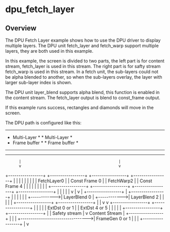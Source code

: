 # dpu_fetch_layer

## Overview
The DPU Fetch Layer example shows how to use the DPU driver to display multiple
layers. The DPU unit fetch_layer and fetch_warp support multiple layers, they
are both used in this example.

In this example, the screen is divided to two parts, the left part is for
content stream, fetch_layer is used in this stream. The right part is for
safty stream fetch_warp is used in this stream. In a fetch unit, the sub-layers
could not be alpha blended to another, so when the sub-layers overlay, the layer
with larger sub-layer index is shown.

The DPU unit layer_blend supports alpha blend, this function is enabled in the
content stream. The fetch_layer output is blend to const_frame output.

If this example runs success, rectangles and diamonds will move in the screen.

The DPU path is configured like this:

  **********************                    *********************
  *    Multi-Layer     *                    *   Multi-Layer     *
  *    Frame buffer    *                    *   Frame buffer    *
  *                    *                    *                   *
  **********************                    *********************
          |                                           |
          v                                           v
  +-----------------+   +-----------------+   +-----------------+   +-----------------+
  |                 |   |                 |   |                 |   |                 |
  |   FetchLayer0   |   |  Const Frame 0  |   |   FetchWarp2    |   |  Const Frame 4  |
  |                 |   |                 |   |                 |   |                 |
  +-----------------+   +-----------------+   +-----------------+   +-----------------+
          |                      |                    |                      |
          |                      v                    |                      v
          |             +-----------------+           |             +-----------------+
          |             |                 |           |             |                 |
          +------------>|   LayerBlend 0  |           +------------>|   LayerBlend 2  |
                        |                 |                         |                 |
                        +-----------------+                         +-----------------+
                                 |                                           |
                                 v                                           v
                        +-----------------+                         +-----------------+
                        |                 |                         |                 |
                        |  ExtDst 0 or 1  |                         |  ExtDst 4 or 5  |
                        |                 |                         |                 |
                        +-----------------+                         +-----------------+
                                 |                                           |       Safety stream
                                 |                                           v
        Content Stream           |                                  +-----------------+
                                 |                                  |                 |
                                 +--------------------------------->| FrameGen 0 or 1 |
                                                                    |                 |
                                                                    +-----------------+
                                                                             |
                                                                             v
